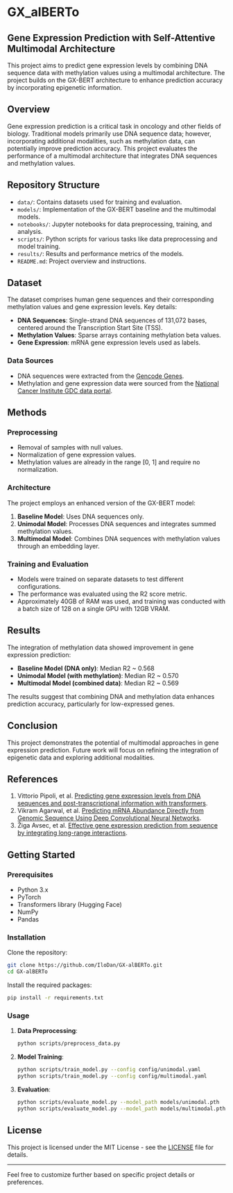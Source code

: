 # GX_alBERTo
## Gene Expression Prediction with Self-Attentive Multimodal Architecture

This project aims to predict gene expression levels by combining DNA sequence data with methylation values using a multimodal architecture. The project builds on the GX-BERT architecture to enhance prediction accuracy by incorporating epigenetic information.

## Overview

Gene expression prediction is a critical task in oncology and other fields of biology. Traditional models primarily use DNA sequence data; however, incorporating additional modalities, such as methylation data, can potentially improve prediction accuracy. This project evaluates the performance of a multimodal architecture that integrates DNA sequences and methylation values.

## Repository Structure

- `data/`: Contains datasets used for training and evaluation.
- `models/`: Implementation of the GX-BERT baseline and the multimodal models.
- `notebooks/`: Jupyter notebooks for data preprocessing, training, and analysis.
- `scripts/`: Python scripts for various tasks like data preprocessing and model training.
- `results/`: Results and performance metrics of the models.
- `README.md`: Project overview and instructions.

## Dataset

The dataset comprises human gene sequences and their corresponding methylation values and gene expression levels. Key details:
- **DNA Sequences**: Single-strand DNA sequences of 131,072 bases, centered around the Transcription Start Site (TSS).
- **Methylation Values**: Sparse arrays containing methylation beta values.
- **Gene Expression**: mRNA gene expression levels used as labels.

### Data Sources

- DNA sequences were extracted from the [Gencode Genes](https://www.gencodegenes.org/human/release_45lift37.html).
- Methylation and gene expression data were sourced from the [National Cancer Institute GDC data portal](https://gdc.cancer.gov/).

## Methods

### Preprocessing

- Removal of samples with null values.
- Normalization of gene expression values.
- Methylation values are already in the range [0, 1] and require no normalization.

### Architecture

The project employs an enhanced version of the GX-BERT model:

1. **Baseline Model**: Uses DNA sequences only.
2. **Unimodal Model**: Processes DNA sequences and integrates summed methylation values.
3. **Multimodal Model**: Combines DNA sequences with methylation values through an embedding layer.

### Training and Evaluation

- Models were trained on separate datasets to test different configurations.
- The performance was evaluated using the R2 score metric.
- Approximately 40GB of RAM was used, and training was conducted with a batch size of 128 on a single GPU with 12GB VRAM.

## Results

The integration of methylation data showed improvement in gene expression prediction:

- **Baseline Model (DNA only)**: Median R2 ~ 0.568
- **Unimodal Model (with methylation)**: Median R2 ~ 0.570
- **Multimodal Model (combined data)**: Median R2 ~ 0.569

The results suggest that combining DNA and methylation data enhances prediction accuracy, particularly for low-expressed genes.

## Conclusion

This project demonstrates the potential of multimodal approaches in gene expression prediction. Future work will focus on refining the integration of epigenetic data and exploring additional modalities.

## References

1. Vittorio Pipoli, et al. [Predicting gene expression levels from DNA sequences and post-transcriptional information with transformers](https://www.sciencedirect.com/science/article/pii/S0169260722004175).
2. Vikram Agarwal, et al. [Predicting mRNA Abundance Directly from Genomic Sequence Using Deep Convolutional Neural Networks](https://www.cell.com/cell-reports/pdf/S2211-1247(20)30616-1.pdf).
3. Žiga Avsec, et al. [Effective gene expression prediction from sequence by integrating long-range interactions](https://www.nature.com/articles/s41592-021-01252-x).

## Getting Started

### Prerequisites

- Python 3.x
- PyTorch
- Transformers library (Hugging Face)
- NumPy
- Pandas

### Installation

Clone the repository:
```bash
git clone https://github.com/IloDan/GX-alBERTo.git
cd GX-alBERTo
```

Install the required packages:
```bash
pip install -r requirements.txt
```

### Usage

1. **Data Preprocessing**:
   ```bash
   python scripts/preprocess_data.py
   ```

2. **Model Training**:
   ```bash
   python scripts/train_model.py --config config/unimodal.yaml
   python scripts/train_model.py --config config/multimodal.yaml
   ```

3. **Evaluation**:
   ```bash
   python scripts/evaluate_model.py --model_path models/unimodal.pth
   python scripts/evaluate_model.py --model_path models/multimodal.pth
   ```

## License

This project is licensed under the MIT License - see the [LICENSE](LICENSE) file for details.

---

Feel free to customize further based on specific project details or preferences.
